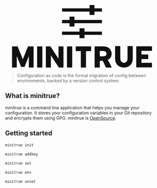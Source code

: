 <p align="center">
  <img src="assets/header.png">
</p>

> Configuration as code is the formal migration of config between environments, backed by a version control system.

## What is minitrue?

minitrue is a command line application that helps you manage your configuration. It stores your configuration variables
in your Git repository and encrypts them using GPG.
minitrue is [OpenSource](LICENSE).

## Getting started

```
minitrue init
```

```
minitrue addkey
```

```
minitrue set
```

```
minitrue env
```

```
minitrue unset
```

